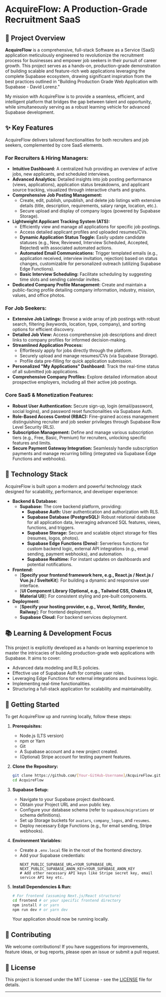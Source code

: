 # AcquireFlow: A Production-Grade Recruitment SaaS

[](https://www.google.com/search?q=link-to-your-ci-cd-status)
[](https://www.google.com/search?q=LICENSE)
[](https://supabase.com)

## 🎯 Project Overview

**AcquireFlow** is a comprehensive, full-stack Software as a Service (SaaS) application meticulously engineered to revolutionize the recruitment process for businesses and empower job seekers in their pursuit of career growth. This project serves as a hands-on, production-grade demonstration of building scalable and feature-rich web applications leveraging the complete Supabase ecosystem, drawing significant inspiration from the best practices outlined in "Building Production Grade Web Application with Supabase - David Lorenz."

My mission with AcquireFlow is to provide a seamless, efficient, and intelligent platform that bridges the gap between talent and opportunity, while simultaneously serving as a robust learning vehicle for advanced Supabase development.

## ✨ Key Features

AcquireFlow delivers tailored functionalities for both recruiters and job seekers, complemented by core SaaS elements.

### For Recruiters & Hiring Managers:

- **Intuitive Dashboard:** A centralized hub providing an overview of active jobs, new applicants, and scheduled interviews.
- **Advanced Analytics:** Detailed insights into job posting performance (views, applications), application status breakdowns, and applicant source tracking, visualized through interactive charts and graphs.
- **Comprehensive Job Posting Management:**
  - Create, edit, publish, unpublish, and delete job listings with extensive details (title, description, requirements, salary range, location, etc.).
  - Secure upload and display of company logos (powered by Supabase Storage).
- **Lightweight Applicant Tracking System (ATS):**
  - Efficiently view and manage all applications for specific job postings.
  - Access detailed applicant profiles and uploaded resumes/CVs.
  - **Dynamic Application Status Toggle:** Easily update candidate statuses (e.g., New, Reviewed, Interview Scheduled, Accepted, Rejected) with associated automated actions.
  - **Automated Email Communications:** Trigger templated emails (e.g., application received, interview invitation, rejection) based on status changes, customizable for personalized outreach (utilizing Supabase Edge Functions).
  - **Basic Interview Scheduling:** Facilitate scheduling by suggesting time slots and sending calendar invites.
- **Dedicated Company Profile Management:** Create and maintain a public-facing profile detailing company information, industry, mission, values, and office photos.

### For Job Seekers:

- **Extensive Job Listings:** Browse a wide array of job postings with robust search, filtering (keywords, location, type, company), and sorting options for efficient discovery.
- **Detailed Job View:** Access comprehensive job descriptions and direct links to company profiles for informed decision-making.
- **Streamlined Application Process:**
  - Effortlessly apply for jobs directly through the platform.
  - Securely upload and manage resumes/CVs (via Supabase Storage).
  - Profile data pre-filling for quick application submission.
- **Personalized "My Applications" Dashboard:** Track the real-time status of all submitted job applications.
- **Comprehensive Company Profiles:** Explore detailed information about prospective employers, including all their active job postings.

### Core SaaS & Monetization Features:

- **Robust User Authentication:** Secure sign-up, login (email/password, social logins), and password reset functionalities via Supabase Auth.
- **Role-Based Access Control (RBAC):** Fine-grained access management distinguishing recruiter and job seeker privileges through Supabase Row Level Security (RLS).
- **Subscription Management:** Define and manage various subscription tiers (e.g., Free, Basic, Premium) for recruiters, unlocking specific features and limits.
- **Secure Payment Gateway Integration:** Seamlessly handle subscription payments and manage recurring billing (integrated via Supabase Edge Functions and webhooks).

## 🚀 Technology Stack

AcquireFlow is built upon a modern and powerful technology stack designed for scalability, performance, and developer experience:

- **Backend & Database:**
  - **Supabase:** The core backend platform, providing:
    - **Supabase Auth:** User authentication and authorization with RLS.
    - **Supabase Database (PostgreSQL):** Robust relational database for all application data, leveraging advanced SQL features, views, functions, and triggers.
    - **Supabase Storage:** Secure and scalable object storage for files (resumes, logos, photos).
    - **Supabase Edge Functions (Deno):** Serverless functions for custom backend logic, external API integrations (e.g., email sending, payment webhooks), and automation.
    - **Supabase Realtime:** For instant updates on dashboards and potential notifications.
- **Frontend:**
  - [**Specify your frontend framework here, e.g., React.js / Next.js / Vue.js / SvelteKit**]: For building a dynamic and responsive user interface.
  - [**UI Component Library (Optional, e.g., Tailwind CSS, Chakra UI, Material UI)**]: For consistent styling and pre-built components.
- **Deployment:**
  - [**Specify your hosting provider, e.g., Vercel, Netlify, Render, Railway**]: For frontend deployment.
  - **Supabase Cloud:** For backend services deployment.

## 📚 Learning & Development Focus

This project is explicitly developed as a hands-on learning experience to master the intricacies of building production-grade web applications with Supabase. It aims to cover:

- Advanced data modeling and RLS policies.
- Effective use of Supabase Auth for complex user roles.
- Leveraging Edge Functions for external integrations and business logic.
- Implementing real-time functionalities.
- Structuring a full-stack application for scalability and maintainability.

## 🏁 Getting Started

To get AcquireFlow up and running locally, follow these steps:

1.  **Prerequisites:**

    - Node.js (LTS version)
    - npm or Yarn
    - Git
    - A Supabase account and a new project created.
    - (Optional) Stripe account for testing payment features.

2.  **Clone the Repository:**

    ```bash
    git clone https://github.com/[Your-GitHub-Username]/AcquireFlow.git
    cd AcquireFlow
    ```

3.  **Supabase Setup:**

    - Navigate to your Supabase project dashboard.
    - Obtain your Project URL and `anon` public key.
    - Configure your database schema (refer to `supabase/migrations` or schema definitions).
    - Set up Storage buckets for `avatars`, `company_logos`, and `resumes`.
    - Deploy necessary Edge Functions (e.g., for email sending, Stripe webhooks).

4.  **Environment Variables:**

    - Create a `.env.local` file in the root of the frontend directory.
    - Add your Supabase credentials:
      ```
      NEXT_PUBLIC_SUPABASE_URL=YOUR_SUPABASE_URL
      NEXT_PUBLIC_SUPABASE_ANON_KEY=YOUR_SUPABASE_ANON_KEY
      # Add other necessary API keys like Stripe secret key, email service API key etc.
      ```

5.  **Install Dependencies & Run:**

    ```bash
    # For frontend (assuming Next.js/React structure)
    cd frontend # or your specific frontend directory
    npm install # or yarn
    npm run dev # or yarn dev
    ```

    Your application should now be running locally.

## 🤝 Contributing

We welcome contributions\! If you have suggestions for improvements, feature ideas, or bug reports, please open an issue or submit a pull request.

## 📄 License

This project is licensed under the MIT License - see the [LICENSE](https://www.google.com/search?q=LICENSE) file for details.

---
